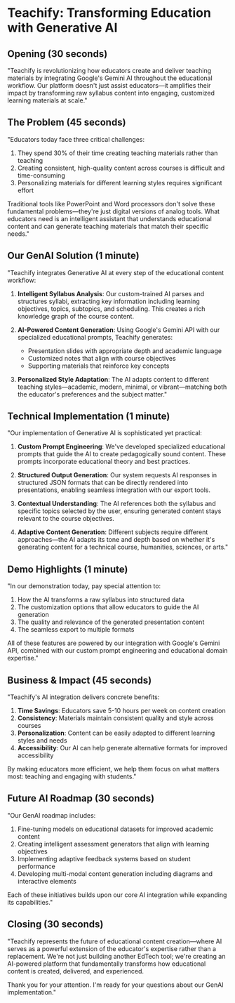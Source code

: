 # Teachify: Transforming Education with Generative AI

## Opening (30 seconds)
"Teachify is revolutionizing how educators create and deliver teaching materials by integrating Google's Gemini AI throughout the educational workflow. Our platform doesn't just assist educators—it amplifies their impact by transforming raw syllabus content into engaging, customized learning materials at scale."

## The Problem (45 seconds)
"Educators today face three critical challenges:
1. They spend 30% of their time creating teaching materials rather than teaching
2. Creating consistent, high-quality content across courses is difficult and time-consuming
3. Personalizing materials for different learning styles requires significant effort

Traditional tools like PowerPoint and Word processors don't solve these fundamental problems—they're just digital versions of analog tools. What educators need is an intelligent assistant that understands educational content and can generate teaching materials that match their specific needs."

## Our GenAI Solution (1 minute)
"Teachify integrates Generative AI at every step of the educational content workflow:

1. **Intelligent Syllabus Analysis**: Our custom-trained AI parses and structures syllabi, extracting key information including learning objectives, topics, subtopics, and scheduling. This creates a rich knowledge graph of the course content.

2. **AI-Powered Content Generation**: Using Google's Gemini API with our specialized educational prompts, Teachify generates:
   - Presentation slides with appropriate depth and academic language
   - Customized notes that align with course objectives
   - Supporting materials that reinforce key concepts

3. **Personalized Style Adaptation**: The AI adapts content to different teaching styles—academic, modern, minimal, or vibrant—matching both the educator's preferences and the subject matter."

## Technical Implementation (1 minute)
"Our implementation of Generative AI is sophisticated yet practical:

1. **Custom Prompt Engineering**: We've developed specialized educational prompts that guide the AI to create pedagogically sound content. These prompts incorporate educational theory and best practices.

2. **Structured Output Generation**: Our system requests AI responses in structured JSON formats that can be directly rendered into presentations, enabling seamless integration with our export tools.

3. **Contextual Understanding**: The AI references both the syllabus and specific topics selected by the user, ensuring generated content stays relevant to the course objectives.

4. **Adaptive Content Generation**: Different subjects require different approaches—the AI adapts its tone and depth based on whether it's generating content for a technical course, humanities, sciences, or arts."

## Demo Highlights (1 minute)
"In our demonstration today, pay special attention to:

1. How the AI transforms a raw syllabus into structured data
2. The customization options that allow educators to guide the AI generation
3. The quality and relevance of the generated presentation content
4. The seamless export to multiple formats

All of these features are powered by our integration with Google's Gemini API, combined with our custom prompt engineering and educational domain expertise."

## Business & Impact (45 seconds)
"Teachify's AI integration delivers concrete benefits:

1. **Time Savings**: Educators save 5-10 hours per week on content creation
2. **Consistency**: Materials maintain consistent quality and style across courses
3. **Personalization**: Content can be easily adapted to different learning styles and needs
4. **Accessibility**: Our AI can help generate alternative formats for improved accessibility

By making educators more efficient, we help them focus on what matters most: teaching and engaging with students."

## Future AI Roadmap (30 seconds)
"Our GenAI roadmap includes:

1. Fine-tuning models on educational datasets for improved academic content
2. Creating intelligent assessment generators that align with learning objectives
3. Implementing adaptive feedback systems based on student performance
4. Developing multi-modal content generation including diagrams and interactive elements

Each of these initiatives builds upon our core AI integration while expanding its capabilities."

## Closing (30 seconds)
"Teachify represents the future of educational content creation—where AI serves as a powerful extension of the educator's expertise rather than a replacement. We're not just building another EdTech tool; we're creating an AI-powered platform that fundamentally transforms how educational content is created, delivered, and experienced.

Thank you for your attention. I'm ready for your questions about our GenAI implementation." 